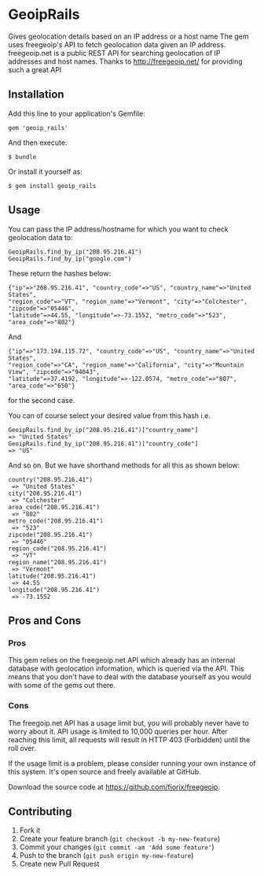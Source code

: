 # GeoipRails

Gives geolocation details based on an IP address or a host name
The gem uses freegeoip's API to fetch geolocation data given an IP address. freegeoip.net is a public REST API for searching geolocation of IP addresses and host names. Thanks to http://freegeoip.net/ for providing such a great API
## Installation

Add this line to your application's Gemfile:

    gem 'geoip_rails'

And then execute:

    $ bundle

Or install it yourself as:

    $ gem install geoip_rails

## Usage

You can pass the IP address/hostname for which you want to check geolocation data to: 

    GeoipRails.find_by_ip("208.95.216.41")
    GeoipRails.find_by_ip("google.com")
    
These return the hashes below:

    {"ip"=>"208.95.216.41", "country_code"=>"US", "country_name"=>"United States", 
    "region_code"=>"VT", "region_name"=>"Vermont", "city"=>"Colchester", "zipcode"=>"05446", 
    "latitude"=>44.55, "longitude"=>-73.1552, "metro_code"=>"523", "area_code"=>"802"}
    
And

    {"ip"=>"173.194.115.72", "country_code"=>"US", "country_name"=>"United States", 
    "region_code"=>"CA", "region_name"=>"California", "city"=>"Mountain View", "zipcode"=>"94043", 
    "latitude"=>37.4192, "longitude"=>-122.0574, "metro_code"=>"807", "area_code"=>"650"}
    
for the second case.
    
You can of course select your desired value from this hash i.e.

    GeoipRails.find_by_ip("208.95.216.41")["country_name"]
    => "United States"
    GeoipRails.find_by_ip("208.95.216.41")["country_code"]
    => "US"
    
And so on. But we have shorthand methods for all this as shown below:

    country("208.95.216.41")
     => "United States" 
    city("208.95.216.41")
     => "Colchester" 
    area_code("208.95.216.41")
     => "802" 
    metro_code("208.95.216.41")
     => "523" 
    zipcode("208.95.216.41")
     => "05446" 
    region_code("208.95.216.41")
     => "VT" 
    region_name("208.95.216.41")
     => "Vermont" 
    latitude("208.95.216.41")
     => 44.55 
    longitude("208.95.216.41")
     => -73.1552 
     
## Pros and Cons

### Pros
This gem relies on the freegeoip.net API which already has an internal database with geolocation information, which is queried via the API. This means that you don't have to deal with the database yourself as you would with some of the gems out there.
### Cons
The freegoip.net API has a usage limit but, you will probably never have to worry about it. API usage is limited to 10,000 queries per hour. After reaching this limit, all requests will result in HTTP 403 (Forbidden) until the roll over.

If the usage limit is a problem, please consider running your own instance of this system. It's open source and freely available at GitHub.

Download the source code at https://github.com/fiorix/freegeoip.

## Contributing

1. Fork it
2. Create your feature branch (`git checkout -b my-new-feature`)
3. Commit your changes (`git commit -am 'Add some feature'`)
4. Push to the branch (`git push origin my-new-feature`)
5. Create new Pull Request

